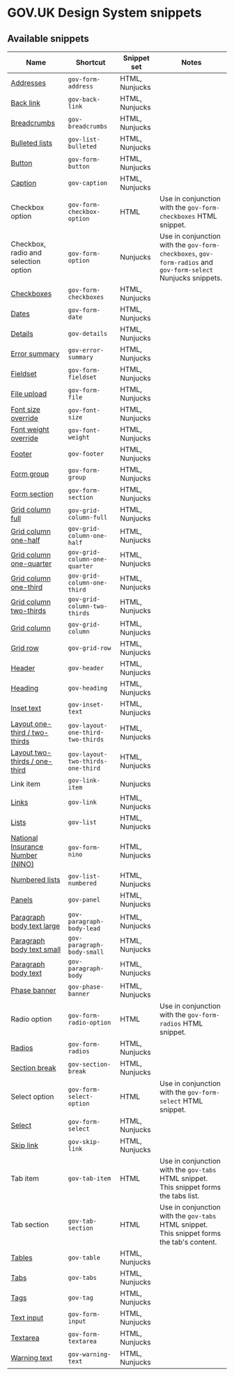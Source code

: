 # GOV.UK Design System snippets

## Available snippets

|Name|Shortcut|Snippet set|Notes|
|---|---|---|---|
|[Addresses](https://design-system.service.gov.uk/patterns/addresses/)|`gov-form-address`|HTML, Nunjucks||
|[Back link](https://design-system.service.gov.uk/components/back-link/)|`gov-back-link`|HTML, Nunjucks||
|[Breadcrumbs](https://design-system.service.gov.uk/components/breadcrumbs/)|`gov-breadcrumbs`|HTML, Nunjucks||
|[Bulleted lists](https://design-system.service.gov.uk/styles/typography/#bulleted-lists)|`gov-list-bulleted`|HTML, Nunjucks||
|[Button](https://design-system.service.gov.uk/components/button/)|`gov-form-button`|HTML, Nunjucks||
|[Caption](https://design-system.service.gov.uk/styles/typography/#headings-with-captions)|`gov-caption`|HTML, Nunjucks||
|Checkbox option|`gov-form-checkbox-option`|HTML|Use in conjunction with the `gov-form-checkboxes` HTML snippet.|
|Checkbox, radio and selection option|`gov-form-option`|Nunjucks|Use in conjunction with the `gov-form-checkboxes`, `gov-form-radios` and `gov-form-select` Nunjucks snippets.|
|[Checkboxes](https://design-system.service.gov.uk/components/checkboxes/)|`gov-form-checkboxes`|HTML, Nunjucks||
|[Dates](https://design-system.service.gov.uk/components/date-input/)|`gov-form-date`|HTML, Nunjucks||
|[Details](https://design-system.service.gov.uk/components/details/)|`gov-details`|HTML, Nunjucks||
|[Error summary](https://design-system.service.gov.uk/components/error-summary/)|`gov-error-summary`|HTML, Nunjucks||
|[Fieldset](https://design-system.service.gov.uk/components/fieldset/)|`gov-form-fieldset`|HTML, Nunjucks||
|[File upload](https://design-system.service.gov.uk/components/file-upload/)|`gov-form-file`|HTML, Nunjucks||
|[Font size override](https://design-system.service.gov.uk/styles/typography/#font-size)|`gov-font-size`|HTML, Nunjucks||
|[Font weight override](https://design-system.service.gov.uk/styles/typography/#font-weight)|`gov-font-weight`|HTML, Nunjucks||
|[Footer](https://design-system.service.gov.uk/components/footer/)|`gov-footer`|HTML, Nunjucks||
|[Form group](https://design-system.service.gov.uk/)|`gov-form-group`|HTML, Nunjucks||
|[Form section](https://design-system.service.gov.uk/)|`gov-form-section`|HTML, Nunjucks||
|[Grid column full](https://design-system.service.gov.uk/styles/layout/#full-width)|`gov-grid-column-full`|HTML, Nunjucks||
|[Grid column one-half](https://design-system.service.gov.uk/styles/layout/#one-half)|`gov-grid-column-one-half`|HTML, Nunjucks||
|[Grid column one-quarter](https://design-system.service.gov.uk/styles/layout/#one-quarter)|`gov-grid-column-one-quarter`|HTML, Nunjucks||
|[Grid column one-third](https://design-system.service.gov.uk/styles/layout/#one-third)|`gov-grid-column-one-third`|HTML, Nunjucks||
|[Grid column two-thirds](https://design-system.service.gov.uk/styles/layout/#two-thirds)|`gov-grid-column-two-thirds`|HTML, Nunjucks||
|[Grid column](https://design-system.service.gov.uk/styles/layout/)|`gov-grid-column`|HTML, Nunjucks||
|[Grid row](https://design-system.service.gov.uk/styles/layout/)|`gov-grid-row`|HTML, Nunjucks||
|[Header](https://design-system.service.gov.uk/components/header/)|`gov-header`|HTML, Nunjucks||
|[Heading](https://design-system.service.gov.uk/styles/typography/#headings)|`gov-heading`|HTML, Nunjucks||
|[Inset text](https://design-system.service.gov.uk/components/inset-text/)|`gov-inset-text`|HTML, Nunjucks||
|[Layout one-third / two-thirds](https://design-system.service.gov.uk/styles/layout/#two-thirds-one-third)|`gov-layout-one-third-two-thirds`|HTML, Nunjucks||
|[Layout two-thirds / one-third](https://design-system.service.gov.uk/styles/layout/#two-thirds-one-third)|`gov-layout-two-thirds-one-third`|HTML, Nunjucks||
|Link item|`gov-link-item`|Nunjucks||
|[Links](https://design-system.service.gov.uk/styles/typography/#links)|`gov-link`|HTML, Nunjucks||
|[Lists](https://design-system.service.gov.uk/styles/typography/#lists)|`gov-list`|HTML, Nunjucks||
|[National Insurance Number (NINO)](https://design-system.service.gov.uk/patterns/national-insurance-numbers/)|`gov-form-nino`|HTML, Nunjucks||
|[Numbered lists](https://design-system.service.gov.uk/styles/typography/#numbered-lists)|`gov-list-numbered`|HTML, Nunjucks||
|[Panels](https://design-system.service.gov.uk/components/panel/)|`gov-panel`|HTML, Nunjucks||
|[Paragraph body text large](https://design-system.service.gov.uk/styles/typography/#lead-paragraph)|`gov-paragraph-body-lead`|HTML, Nunjucks||
|[Paragraph body text small](https://design-system.service.gov.uk/styles/typography/#body-small)|`gov-paragraph-body-small`|HTML, Nunjucks||
|[Paragraph body text](https://design-system.service.gov.uk/styles/typography/#body)|`gov-paragraph-body`|HTML, Nunjucks||
|[Phase banner](https://design-system.service.gov.uk/components/phase-banner/)|`gov-phase-banner`|HTML, Nunjucks||
|Radio option|`gov-form-radio-option`|HTML|Use in conjunction with the `gov-form-radios` HTML snippet.|
|[Radios](https://design-system.service.gov.uk/components/radios/)|`gov-form-radios`|HTML, Nunjucks||
|[Section break](https://design-system.service.gov.uk/styles/typography/#section-break)|`gov-section-break`|HTML, Nunjucks||
|Select option|`gov-form-select-option`|HTML|Use in conjunction with the `gov-form-select` HTML snippet.|
|[Select](https://design-system.service.gov.uk/components/select/)|`gov-form-select`|HTML, Nunjucks||
|[Skip link](https://design-system.service.gov.uk/components/skip-link/)|`gov-skip-link`|HTML, Nunjucks||
|Tab item|`gov-tab-item`|HTML|Use in conjunction with the `gov-tabs` HTML snippet. This snippet forms the tabs list.|
|Tab section|`gov-tab-section`|HTML|Use in conjunction with the `gov-tabs` HTML snippet. This snippet forms the tab's content.|
|[Tables](https://design-system.service.gov.uk/components/table/)|`gov-table`|HTML, Nunjucks||
|[Tabs](https://design-system.service.gov.uk/components/tabs/)|`gov-tabs`|HTML, Nunjucks||
|[Tags](https://design-system.service.gov.uk/components/tag/)|`gov-tag`|HTML, Nunjucks||
|[Text input](https://design-system.service.gov.uk/components/text-input/)|`gov-form-input`|HTML, Nunjucks||
|[Textarea](https://design-system.service.gov.uk/components/textarea/)|`gov-form-textarea`|HTML, Nunjucks||
|[Warning text](https://design-system.service.gov.uk/components/warning-text/)|`gov-warning-text`|HTML, Nunjucks||
